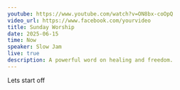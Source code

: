 ```yaml
---
youtube: https://www.youtube.com/watch?v=ON8bx-coOpQ
video_url: https://www.facebook.com/yourvideo
title: Sunday Worship
date: 2025-06-15
time: Now
speaker: Slow Jam
live: true
description: A powerful word on healing and freedom.
---
```

L﻿ets start off